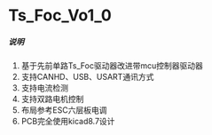 # Ts_Foc_Vo1_0

##### 说明

1. 基于先前单路Ts_Foc驱动器改进带mcu控制器驱动器
2. 支持CANHD、USB、USART通讯方式
3. 支持电流检测
4. 支持双路电机控制
5. 布局参考ESC六层板电调
6. PCB完全使用kicad8.7设计